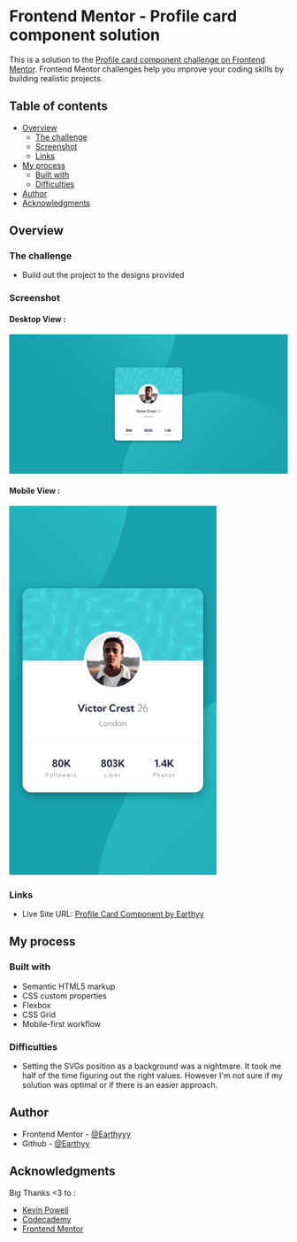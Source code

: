 # Frontend Mentor - Profile card component solution

This is a solution to the [Profile card component challenge on Frontend Mentor](https://www.frontendmentor.io/challenges/profile-card-component-cfArpWshJ). Frontend Mentor challenges help you improve your coding skills by building realistic projects. 

## Table of contents

- [Overview](#overview)
  - [The challenge](#the-challenge)
  - [Screenshot](#screenshot)
  - [Links](#links)
- [My process](#my-process)
  - [Built with](#built-with)
  - [Difficulties](#difficulties)
- [Author](#author)
- [Acknowledgments](#acknowledgments)


## Overview

### The challenge

- Build out the project to the designs provided

### Screenshot

#### Desktop View :
![Desktop View](./desktop-view.png) 

#### Mobile View :
![Mobile View](./mobile-view.png)



### Links


- Live Site URL: [Profile Card Component by Earthyy](...)

## My process

### Built with

- Semantic HTML5 markup
- CSS custom properties
- Flexbox
- CSS Grid
- Mobile-first workflow


### Difficulties

* Setting the SVGs position as a background was a nightmare. It took me half of the time figuring out the right values. However I'm not sure if my solution was optimal or if there is an easier approach.

## Author

- Frontend Mentor - [@Earthyyy](https://www.frontendmentor.io/profile/Earthyyy)
- Github - [@Earthyy](https://github.com/Earthyyy)


## Acknowledgments

Big Thanks <3 to :

* [Kevin Powell](https://www.youtube.com/@KevinPowell)
* [Codecademy](https://www.codecademy.com)
* [Frontend Mentor](https://www.frontendmentor.io/) 
